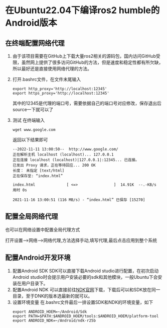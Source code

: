 # 在Ubuntu22.04下编译ros2 humble的Android版本

## 在终端配置网络代理

1. 由于该项目需要在GitHub上下载大量ros2相关的源码包，国内访问GitHub受限，虽然网上提供了很多访问GitHub的方法，但是速度和稳定性都有所欠缺，所以最好还是直接使用网络代理的方法。
2. 打开.bashrc文件，在文件末尾输入
   
   ```
   export http_proxy='http://localhost:12345'
   export https_proxy='http://localhost:12345'
   ```
   
   其中的12345是代理的端口号，需要依据自己的端口号对应修改，保存退出后source一下就可以了
3. 测试
   在终端输入
   
   ```
   wget www.google.com
   ```
   
   返回以下结果即可
   
   ```
   --2022-11-11 13:00:50--  http://www.google.com/
   正在解析主机 localhost (localhost)... 127.0.0.1
   正在连接 localhost (localhost)|127.0.0.1|:12345... 已连接。
   已发出 Proxy 请求，正在等待回应... 200 OK
   长度： 未指定 [text/html]
   正在保存至: “index.html”
   
   index.html              [ <=>                ]  14.91K  --.-KB/s    用时 0s  
   
   2021-11-16 13:00:51 (116 MB/s) - “index.html” 已保存 [15270]
   ```

## 配置全局网络代理

也可以在网络设置中配置全局代理方式

打开设置-->网络-->网络代理,方法选择手动,填写代理,最后点击应用到整个系统

## 配置Android开发环境

1. 配置Android SDK
   SDK可以直接下载Android studio进行配置，在初次启动Android studio时会提示用户安装必要的sdk和其他模块，一般Ubuntu下会安装在用户目录下。
2. 配置Android NDK
   可以直接前往[NDK官网](https://developer.android.google.cn/ndk/downloads/)下载，下载后可以和SDK放在同一目录，至于DNK的版本选最新的就可以。
3. 设置环境变量
   在.bashrc文件最后一排设置SDK和NDK的环境变量，如下
   ```
   export ANDROID_HOEM=~/Android/Sdk
   export PATH=$PATH:$ANDROID_HOEM/tools:$ANDROID_HOEM/platform-tool
   export ANDROID_NDK=~/Android/ndk-r25b
   ```

